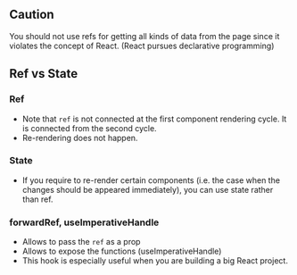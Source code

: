## Caution

You should not use refs for getting all kinds of data from the page since it violates the concept of React. (React pursues declarative programming)

## Ref vs State

### Ref

-  Note that `ref` is not connected at the first component rendering cycle. It is connected from the second cycle.
-  Re-rendering does not happen.

### State

-  If you require to re-render certain components (i.e. the case when the changes should be appeared immediately), you can use state rather than ref.

### forwardRef, useImperativeHandle

-  Allows to pass the `ref` as a prop
-  Allows to expose the functions (useImperativeHandle)
-  This hook is especially useful when you are building a big React project.
